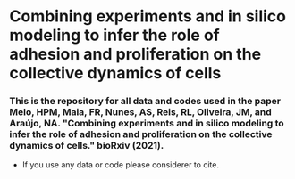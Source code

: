 # Combining experiments and in silico modeling to infer the role of adhesion and proliferation on the collective dynamics of cells


### This is the repository for all data and codes used in the paper Melo, HPM, Maia, FR, Nunes, AS, Reis, RL, Oliveira, JM, and Araújo, NA.  "Combining experiments and in silico modeling to infer the role of adhesion and proliferation on the collective dynamics of cells." bioRxiv (2021).

* If you use any data or code please considerer to cite. 



